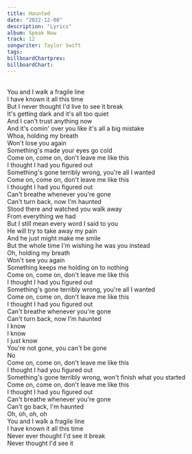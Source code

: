 ```yaml
---
title: Haunted
date: "2022-12-08"
description: "Lyrics"
album: Speak Now
track: 12
songwriter: Taylor Swift
tags: 
billboardChartprev:
billboardChart:
---
```

 <br />
You and I walk a fragile line <br />
I have known it all this time <br />
But I never thought I'd live to see it break <br />
It's getting dark and it's all too quiet <br />
And I can't trust anything now <br />
And it's comin' over you like it's all a big mistake <br />
Whoa, holding my breath <br />
Won't lose you again <br />
Something's made your eyes go cold <br />
Come on, come on, don't leave me like this <br />
I thought I had you figured out <br />
Something's gone terribly wrong, you're all I wanted <br />
Come on, come on, don't leave me like this <br />
I thought I had you figured out <br />
Can't breathe whenever you're gone <br />
Can't turn back, now I'm haunted <br />
Stood there and watched you walk away <br />
From everything we had <br />
But I still mean every word I said to you <br />
He will try to take away my pain <br />
And he just might make me smile <br />
But the whole time I'm wishing he was you instead <br />
Oh, holding my breath <br />
Won't see you again <br />
Something keeps me holding on to nothing <br />
Come on, come on, don't leave me like this <br />
I thought I had you figured out <br />
Something's gone terribly wrong, you're all I wanted <br />
Come on, come on, don't leave me like this <br />
I thought I had you figured out <br />
Can't breathe whenever you're gone <br />
Can't turn back, now I'm haunted <br />
I know <br />
I know <br />
I just know <br />
You're not gone, you can't be gone <br />
No <br />
Come on, come on, don't leave me like this <br />
I thought I had you figured out <br />
Something's gone terribly wrong, won't finish what you started <br />
Come on, come on, don't leave me like this <br />
I thought I had you figured out <br />
Can't breathe whenever you're gone <br />
Can't go back, I'm haunted <br />
Oh, oh, oh, oh <br />
You and I walk a fragile line <br />
I have known it all this time <br />
Never ever thought I'd see it break <br />
Never thought I'd see it <br />
 <br />